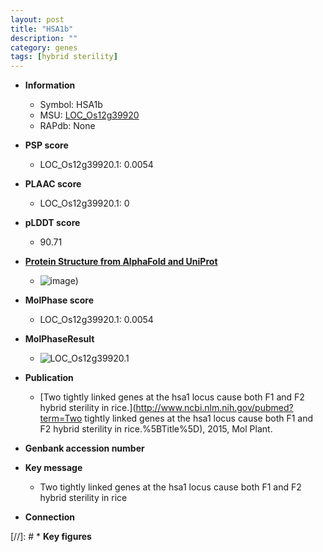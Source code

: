 ```yaml
---
layout: post
title: "HSA1b"
description: ""
category: genes
tags: [hybrid sterility]
---
```


* **Information**  
    + Symbol: HSA1b  
    + MSU: [LOC_Os12g39920](http://rice.plantbiology.msu.edu/cgi-bin/ORF_infopage.cgi?orf=LOC_Os12g39920)  
    + RAPdb: None  

* **PSP score**  
    + LOC_Os12g39920.1: 0.0054 

* **PLAAC score**  
    + LOC_Os12g39920.1: 0 

* **pLDDT score**
    + 90.71

* **[Protein Structure from AlphaFold and UniProt](https://www.uniprot.org/uniprotkb/Q2QMV2/entry#structure)**
    + ![image](https://ricepsp.github.io/images/Q2/AF-Q2QMV2-F1.png))

* **MolPhase score**
    + LOC_Os12g39920.1: 0.0054

* **MolPhaseResult**
    + ![LOC_Os12g39920.1](https://ricepsp.github.io/pictures/LOC_Os12g/LOC_Os12g39920.1.png)

* **Publication**  
    + [Two tightly linked genes at the hsa1 locus cause both F1 and F2 hybrid sterility in rice.](http://www.ncbi.nlm.nih.gov/pubmed?term=Two tightly linked genes at the hsa1 locus cause both F1 and F2 hybrid sterility in rice.%5BTitle%5D), 2015, Mol Plant.

* **Genbank accession number**  

* **Key message**  
    + Two tightly linked genes at the hsa1 locus cause both F1 and F2 hybrid sterility in rice

* **Connection**  

[//]: # * **Key figures**  


